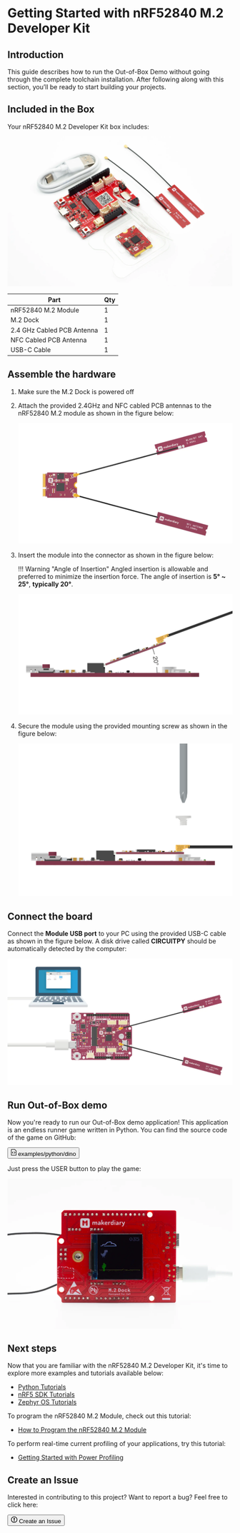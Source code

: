 # Getting Started with nRF52840 M.2 Developer Kit

## Introduction
This guide describes how to run the Out-of-Box Demo without going through the complete toolchain installation. After following along with this section, you’ll be ready to start building your projects.

## Included in the Box

Your nRF52840 M.2 Developer Kit box includes:

![Parts in the Kit](assets/images/nrf52840-m2-devkit-prod.webp)

|    **Part**                | **Qty** |
| -------------------------- | ------- |
| nRF52840 M.2 Module        | 1       |
| M.2 Dock                   | 1       |
| 2.4 GHz Cabled PCB Antenna | 1       |
| NFC Cabled PCB Antenna     | 1       |
| USB-C Cable                | 1       |

## Assemble the hardware

1. Make sure the M.2 Dock is powered off

2. Attach the provided 2.4GHz and NFC cabled PCB antennas to the nRF52840 M.2 module as shown in the figure below:

	![Attaching Antennas](assets/images/attaching-antennas-to-m2.webp)

3. Insert the module into the connector as shown in the figure below:

	!!! Warning "Angle of Insertion"
		Angled insertion is allowable and preferred to minimize the insertion force. The angle of insertion is **5° ~ 25°**, **typically 20°**.
	
	![Module Insertion](assets/images/m2-module-insertion.png)

4. Secure the module using the provided mounting screw as shown in the figure below:

	![Secure the module](assets/images/secure-m2-module-screw.png)

## Connect the board

Connect the **Module USB port** to your PC using the provided USB-C cable as shown in the figure below. A disk drive called **CIRCUITPY** should be automatically detected by the computer:

![](python/assets/images/connect-module-usb.webp)

## Run Out-of-Box demo

Now you're ready to run our Out-of-Box demo application! This application is an endless runner game written in Python. You can find the source code of the game on GitHub: 

<a href="https://github.com/makerdiary/nrf52840-m2-devkit/tree/master/examples/python/dino"><button class="md-tile md-tile--primary" style="width:auto;"><svg xmlns="http://www.w3.org/2000/svg" viewBox="0 0 12 16" width="12" height="16"><path fill-rule="evenodd" d="M8.5 1H1c-.55 0-1 .45-1 1v12c0 .55.45 1 1 1h10c.55 0 1-.45 1-1V4.5L8.5 1zM11 14H1V2h7l3 3v9zM5 6.98L3.5 8.5 5 10l-.5 1L2 8.5 4.5 6l.5.98zM7.5 6L10 8.5 7.5 11l-.5-.98L8.5 8.5 7 7l.5-1z"></path></svg> examples/python/dino</button></a>

Just press the USER button to play the game:

![](assets/images/dino-game-demo.webp)

## Next steps

Now that you are familiar with the nRF52840 M.2 Developer Kit, it's time to explore more examples and tutorials available below:

* [Python Tutorials](python/index.md)
* [nRF5 SDK Tutorials](nrf5-sdk/index.md)
* [Zephyr OS Tutorials](zephyr/index.md)

To program the nRF52840 M.2 Module, check out this tutorial:

* [How to Program the nRF52840 M.2 Module](programming.md)

To perform real-time current profiling of your applications, try this tutorial:

* [Getting Started with Power Profiling](power-profiling.md)

## Create an Issue

Interested in contributing to this project? Want to report a bug? Feel free to click here:

<a href="https://github.com/makerdiary/nrf52840-m2-devkit/issues/new?title=Getting%20Started:%20%3Ctitle%3E"><button class="md-tile md-tile--primary"><svg xmlns="http://www.w3.org/2000/svg" viewBox="0 0 14 16" width="14" height="16"><path fill-rule="evenodd" d="M7 2.3c3.14 0 5.7 2.56 5.7 5.7s-2.56 5.7-5.7 5.7A5.71 5.71 0 011.3 8c0-3.14 2.56-5.7 5.7-5.7zM7 1C3.14 1 0 4.14 0 8s3.14 7 7 7 7-3.14 7-7-3.14-7-7-7zm1 3H6v5h2V4zm0 6H6v2h2v-2z"></path></svg> Create an Issue</button></a>
